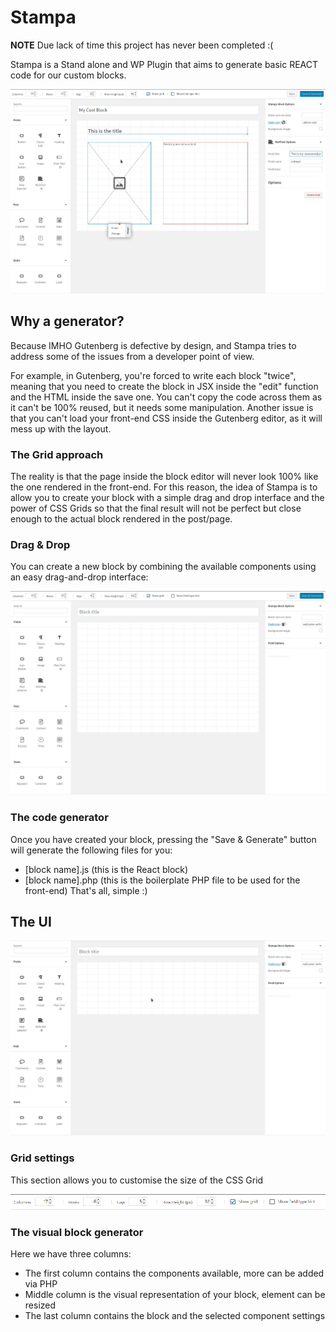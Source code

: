 # Stampa

**NOTE** Due lack of time this project has never been completed :(

Stampa is a Stand alone and WP Plugin that aims to generate basic REACT code for our custom blocks.

![Stampa editor](https://raw.githubusercontent.com/ceceppa/stampa.press/main/images/stampa.png)

## Why a generator?

Because IMHO Gutenberg is defective by design, and Stampa tries to address some of the issues from a developer point of view.

For example, in Gutenberg, you're forced to write each block "twice", meaning that you need to create the block in JSX inside the "edit" function and the HTML inside the save one. You can't copy the code across them as it can't be 100% reused, but it needs some manipulation.
Another issue is that you can't load your front-end CSS inside the Gutenberg editor, as it will mess up with the layout.

### The Grid approach

The reality is that the page inside the block editor will never look 100% like the one rendered in the front-end. 
For this reason, the idea of Stampa is to allow you to create your block with a simple drag and drop interface and the power of CSS Grids so that the final result will not be perfect but close enough to the actual block rendered in the post/page.

### Drag & Drop

You can create a new block by combining the available components using an easy drag-and-drop interface:

![Drag & Drop](https://raw.githubusercontent.com/ceceppa/stampa.press/main/images/editor.gif)

### The code generator

Once you have created your block, pressing the "Save & Generate" button will generate the following files for you:

- [block name].js (this is the React block)
- [block name].php (this is the boilerplate PHP file to be used for the front-end)
That's all, simple :)

## The UI

![The editor](https://raw.githubusercontent.com/ceceppa/stampa.press/main/images/the-editor.png)

### Grid settings

This section allows you to customise the size of the CSS Grid

![Grid settings](https://raw.githubusercontent.com/ceceppa/stampa.press/main/images/grid-settings.png)

### The visual block generator

Here we have three columns:

- The first column contains the components available, more can be added via PHP
- Middle column is the visual representation of your block, element can be resized
- The last column contains the block and the selected component settings

